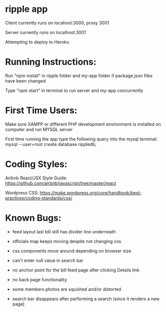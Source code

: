 # ripple app

Client currently runs on locahost:3000, proxy 3001

Server currently runs on localhost:3001

Attempting to deploy to Heroku

# Running Instructions:
Run "npm install" in ripple folder and my-app folder if package.json files have been changed

Type "npm start" in terminal to run server and my-app concurrently

# First Time Users:
Make sure XAMPP or different PHP development environment is installed on computer and run MYSQL server

First time running the app type the following query into the mysql terminal: mysql --user=root create database rippledb;

# Coding Styles:
Airbnb React/JSX Style Guide: https://github.com/airbnb/javascript/tree/master/react

Wordpress CSS: https://make.wordpress.org/core/handbook/best-practices/coding-standards/css/

# Known Bugs:
- feed layout last bill still has divider line underneath

- officials map keeps moving despite not changing css

- css components move around depending on browser size

- can't enter null value in search bar

- no anchor point for the bill feed page after clicking Details link

- no back page functionality

- some members photos are squished and/or distorted

- search bar disappears after performing a search (since it renders a new page)
